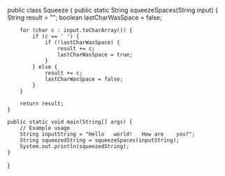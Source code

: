 public class Squeeze {
    public static String squeezeSpaces(String input) {
        String result = "";
        boolean lastCharWasSpace = false;

        for (char c : input.toCharArray()) {
            if (c == ' ') {
                if (!lastCharWasSpace) {
                    result += c;
                    lastCharWasSpace = true;
                }
            } else {
                result += c;
                lastCharWasSpace = false;
            }
        }

        return result;
    }

    public static void main(String[] args) {
        // Example usage
        String inputString = "Hello   world!   How are    you?";
        String squeezedString = squeezeSpaces(inputString);
        System.out.println(squeezedString);
    }
}
